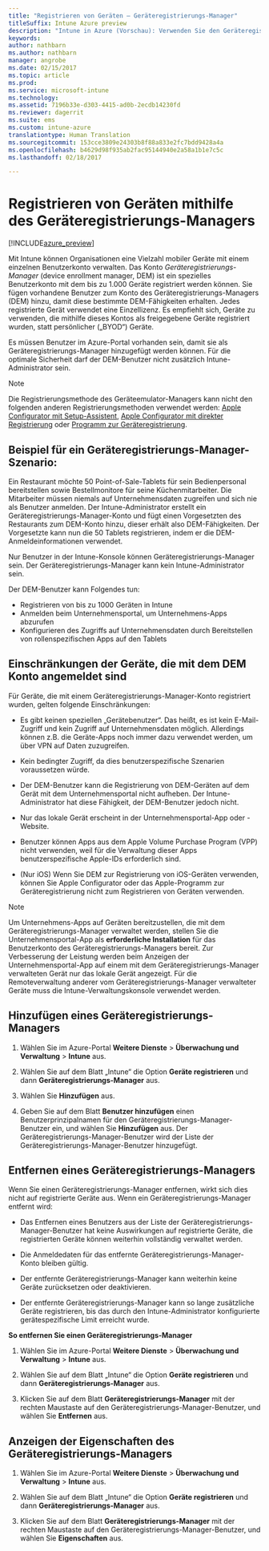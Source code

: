 ```yaml
---
title: "Registrieren von Geräten – Geräteregistrierungs-Manager"
titleSuffix: Intune Azure preview
description: "Intune in Azure (Vorschau): Verwenden Sie den Geräteregistrierungs-Manager für die Registrierung von Geräten in Intune. "
keywords: 
author: nathbarn
ms.author: nathbarn
manager: angrobe
ms.date: 02/15/2017
ms.topic: article
ms.prod: 
ms.service: microsoft-intune
ms.technology: 
ms.assetid: 7196b33e-d303-4415-ad0b-2ecdb14230fd
ms.reviewer: dagerrit
ms.suite: ems
ms.custom: intune-azure
translationtype: Human Translation
ms.sourcegitcommit: 153cce3809e24303b8f88a833e2fc7bdd9428a4a
ms.openlocfilehash: b4629d98f935ab2fac95144940e2a58a1b1e7c5c
ms.lasthandoff: 02/18/2017

---
```


# <a name="enroll-devices-using-device-enrollment-manager"></a>Registrieren von Geräten mithilfe des Geräteregistrierungs-Managers

[!INCLUDE[azure_preview](../includes/azure_preview.md)]

Mit Intune können Organisationen eine Vielzahl mobiler Geräte mit einem einzelnen Benutzerkonto verwalten. Das Konto *Geräteregistrierungs-Manager* (device enrollment manager, DEM) ist ein spezielles Benutzerkonto mit dem bis zu 1.000 Geräte registriert werden können. Sie fügen vorhandene Benutzer zum Konto des Geräteregistrierungs-Managers (DEM) hinzu, damit diese bestimmte DEM-Fähigkeiten erhalten. Jedes registrierte Gerät verwendet eine Einzellizenz. Es empfiehlt sich, Geräte zu verwenden, die mithilfe dieses Kontos als freigegebene Geräte registriert wurden, statt persönlicher („BYOD“) Geräte.  

Es müssen Benutzer im Azure-Portal vorhanden sein, damit sie als Geräteregistrierungs-Manager hinzugefügt werden können. Für die optimale Sicherheit darf der DEM-Benutzer nicht zusätzlich Intune-Administrator sein.

>[!NOTE]
>Die Registrierungsmethode des Geräteemulator-Managers kann nicht den folgenden anderen Registrierungsmethoden verwendet werden: [Apple Configurator mit Setup-Assistent](enroll-ios-devices-with-apple-configurator-and-setup-assistant.md), [Apple Configurator mit direkter Registrierung](enroll-ios-devices-with-apple-configurator-and-direct-enrollment.md) oder [Programm zur Geräteregistrierung](enroll-ios-devices-using-device-enrollment-program.md). 

## <a name="example-of-a-device-enrollment-manager-scenario"></a>Beispiel für ein Geräteregistrierungs-Manager-Szenario:

Ein Restaurant möchte 50 Point-of-Sale-Tablets für sein Bedienpersonal bereitstellen sowie Bestellmonitore für seine Küchenmitarbeiter. Die Mitarbeiter müssen niemals auf Unternehmensdaten zugreifen und sich nie als Benutzer anmelden. Der Intune-Administrator erstellt ein Geräteregistrierungs-Manager-Konto und fügt einen Vorgesetzten des Restaurants zum DEM-Konto hinzu, dieser erhält also DEM-Fähigkeiten. Der Vorgesetzte kann nun die 50 Tablets registrieren, indem er die DEM-Anmeldeinformationen verwendet.

Nur Benutzer in der Intune-Konsole können Geräteregistrierungs-Manager sein. Der Geräteregistrierungs-Manager kann kein Intune-Administrator sein.

Der DEM-Benutzer kann Folgendes tun:

-   Registrieren von bis zu 1000 Geräten in Intune
-   Anmelden beim Unternehmensportal, um Unternehmens-Apps abzurufen
-   Konfigurieren des Zugriffs auf Unternehmensdaten durch Bereitstellen von rollenspezifischen Apps auf den Tablets

## <a name="limitations-of-devices-that-are-enrolled-with-a-dem-account"></a>Einschränkungen der Geräte, die mit dem DEM Konto angemeldet sind

Für Geräte, die mit einem Geräteregistrierungs-Manager-Konto registriert wurden, gelten folgende Einschränkungen:

  - Es gibt keinen speziellen „Gerätebenutzer“. Das heißt, es ist kein E-Mail-Zugriff und kein Zugriff auf Unternehmensdaten möglich. Allerdings können z.B. die Geräte-Apps noch immer dazu verwendet werden, um über VPN auf Daten zuzugreifen.

  - Kein bedingter Zugriff, da dies benutzerspezifische Szenarien voraussetzen würde.

  - Der DEM-Benutzer kann die Registrierung von DEM-Geräten auf dem Gerät mit dem Unternehmensportal nicht aufheben. Der Intune-Administrator hat diese Fähigkeit, der DEM-Benutzer jedoch nicht.

  - Nur das lokale Gerät erscheint in der Unternehmensportal-App oder -Website.
 
  - Benutzer können Apps aus dem Apple Volume Purchase Program (VPP) nicht verwenden, weil für die Verwaltung dieser Apps benutzerspezifische Apple-IDs erforderlich sind.
 
  - (Nur iOS) Wenn Sie DEM zur Registrierung von iOS-Geräten verwenden, können Sie Apple Configurator oder das Apple-Programm zur Geräteregistrierung nicht zum Registrieren von Geräten verwenden.


> [!NOTE]
> Um Unternehmens-Apps auf Geräten bereitzustellen, die mit dem Geräteregistrierungs-Manager verwaltet werden, stellen Sie die Unternehmensportal-App als **erforderliche Installation** für das Benutzerkonto des Geräteregistrierungs-Managers bereit.
> Zur Verbesserung der Leistung werden beim Anzeigen der Unternehmensportal-App auf einem mit dem Geräteregistrierungs-Manager verwalteten Gerät nur das lokale Gerät angezeigt. Für die Remoteverwaltung anderer vom Geräteregistrierungs-Manager verwalteter Geräte muss die Intune-Verwaltungskonsole verwendet werden.


## <a name="add-a-device-enrollment-manager"></a>Hinzufügen eines Geräteregistrierungs-Managers

1.  Wählen Sie im Azure-Portal **Weitere Dienste** > **Überwachung und Verwaltung** > **Intune** aus.

2.  Wählen Sie auf dem Blatt „Intune“ die Option **Geräte registrieren** und dann **Geräteregistrierungs-Manager** aus.

3.  Wählen Sie **Hinzufügen** aus.

4.  Geben Sie auf dem Blatt **Benutzer hinzufügen** einen Benutzerprinzipalnamen für den Geräteregistrierungs-Manager-Benutzer ein, und wählen Sie **Hinzufügen** aus. Der Geräteregistrierungs-Manager-Benutzer wird der Liste der Geräteregistrierungs-Manager-Benutzer hinzugefügt.

## <a name="remove-a-device-enrollment-manager"></a>Entfernen eines Geräteregistrierungs-Managers

Wenn Sie einen Geräteregistrierungs-Manager entfernen, wirkt sich dies nicht auf registrierte Geräte aus. Wenn ein Geräteregistrierungs-Manager entfernt wird:

-   Das Entfernen eines Benutzers aus der Liste der Geräteregistrierungs-Manager-Benutzer hat keine Auswirkungen auf registrierte Geräte, die registrierten Geräte können weiterhin vollständig verwaltet werden.

-   Die Anmeldedaten für das entfernte Geräteregistrierungs-Manager-Konto bleiben gültig.

-   Der entfernte Geräteregistrierungs-Manager kann weiterhin keine Geräte zurücksetzen oder deaktivieren.

-   Der entfernte Geräteregistrierungs-Manager kann so lange zusätzliche Geräte registrieren, bis das durch den Intune-Administrator konfigurierte gerätespezifische Limit erreicht wurde.

**So entfernen Sie einen Geräteregistrierungs-Manager**

1. Wählen Sie im Azure-Portal **Weitere Dienste** > **Überwachung und Verwaltung** > **Intune** aus.

2. Wählen Sie auf dem Blatt „Intune“ die Option **Geräte registrieren** und dann **Geräteregistrierungs-Manager** aus.

3. Klicken Sie auf dem Blatt **Geräteregistrierungs-Manager** mit der rechten Maustaste auf den Geräteregistrierungs-Manager-Benutzer, und wählen Sie **Entfernen** aus.

## <a name="view-the-properties-of-a-device-enrollment-manager"></a>Anzeigen der Eigenschaften des Geräteregistrierungs-Managers

1. Wählen Sie im Azure-Portal **Weitere Dienste** > **Überwachung und Verwaltung** > **Intune** aus.

2. Wählen Sie auf dem Blatt „Intune“ die Option **Geräte registrieren** und dann **Geräteregistrierungs-Manager** aus.

3. Klicken Sie auf dem Blatt **Geräteregistrierungs-Manager** mit der rechten Maustaste auf den Geräteregistrierungs-Manager-Benutzer, und wählen Sie **Eigenschaften** aus.

